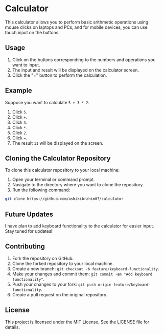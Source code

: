 # Calculator

This calculator allows you to perform basic arithmetic operations using mouse clicks on laptops and PCs, and for mobile devices, you can use touch input on the buttons.

## Usage

1. Click on the buttons corresponding to the numbers and operations you want to input.
2. The input and result will be displayed on the calculator screen.
3. Click the "=" button to perform the calculation.

## Example
Suppose you want to calculate `5 + 3 * 2`:
1. Click `5`.
2. Click `+`.
3. Click `3`.
4. Click `*`.
5. Click `2`.
6. Click `=`.
7. The result `11` will be displayed on the screen.
  ## Cloning the Calculator Repository
To clone this calculator repository to your local machine:
1. Open your terminal or command prompt.
2. Navigate to the directory where you want to clone the repository.
3. Run the following command:

```bash
git clone https://github.com/ashikibrahim07/calculator
```

## Future Updates
I have plan to add keyboard functionality to the calculator for easier input. Stay tuned for updates!

## Contributing
1. Fork the repository on GitHub.
2. Clone the forked repository to your local machine.
3. Create a new branch: `git checkout -b feature/keyboard-functionality`.
4. Make your changes and commit them: `git commit -am "Add keyboard functionality"`.
5. Push your changes to your fork: `git push origin feature/keyboard-functionality`.
6. Create a pull request on the original repository.

## License
This project is licensed under the MIT License. See the [LICENSE](LICENSE) file for details.
